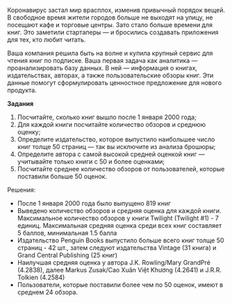 Коронавирус застал мир врасплох, изменив привычный порядок вещей. В свободное время жители городов больше не выходят на улицу, не посещают кафе и торговые центры. Зато стало больше времени для книг. Это заметили стартаперы — и бросились создавать приложения для тех, кто любит читать.

Ваша компания решила быть на волне и купила крупный сервис для чтения книг по подписке. Ваша первая задача как аналитика — проанализировать базу данных. В ней — информация о книгах, издательствах, авторах, а также пользовательские обзоры книг. Эти данные помогут сформулировать ценностное предложение для нового продукта.

**Задания**

1) Посчитайте, сколько книг вышло после 1 января 2000 года;
2) Для каждой книги посчитайте количество обзоров и среднюю оценку;
3) Определите издательство, которое выпустило наибольшее число книг толще 50 страниц — так вы исключите из анализа брошюры;
4) Определите автора с самой высокой средней оценкой книг — учитывайте только книги с 50 и более оценками;
5) Посчитайте среднее количество обзоров от пользователей, которые поставили больше 50 оценок.

Решения:

- После 1 января 2000 года было выпущено 819 книг
- Выведено количество обзоров и средняя оценка для каждой книги. Максимальное количество обзоров у книги Twilight (Twilight #1) - 7 единиц. Максимальная средняя оценка среди всех книг составляет 5 баллов, минимальная 1.5 балла
- Издательство Penguin Books выпустило больше всего книг толще 50 страниц - 42 шт., затем следуют издательства Vintage (31 книга) и Grand Central Publishing (25 книг)
- Наилучшая средняя оценка у автора J.K. Rowling/Mary GrandPré (4.2838), далее Markus Zusak/Cao Xuân Việt Khương (4.2641) и J.R.R. Tolkien (4.2584)
- Пользователи, которые поставили более чем по 50 оценок, имеют в среднем 24 обзора.
